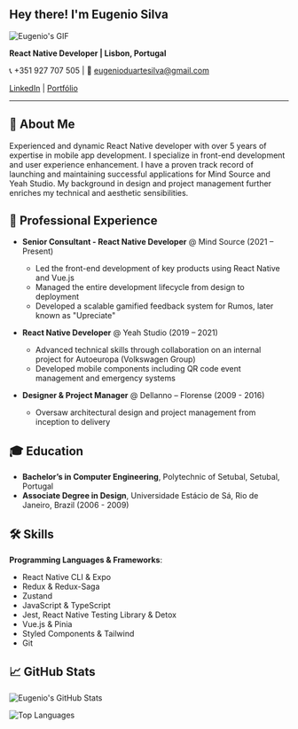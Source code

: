 ## Hey there! I'm Eugenio Silva

![Eugenio's GIF](https://i.giphy.com/QMHoU66sBXqqLqYvGO.webp)

**React Native Developer | Lisbon, Portugal**

📞 +351 927 707 505 | 📧 eugenioduartesilva@gmail.com  

[LinkedIn](https://www.linkedin.com/in/eugenioduartesilva) | [Portfólio](https://github.com/eugenioduarte/MyMeds)

---

## 👋 About Me

Experienced and dynamic React Native developer with over 5 years of expertise in mobile app development. 
I specialize in front-end development and user experience enhancement. 
I have a proven track record of launching and maintaining successful applications for Mind Source and Yeah Studio. 
My background in design and project management further enriches my technical and aesthetic sensibilities.

## 💼 Professional Experience

- **Senior Consultant - React Native Developer** @ Mind Source (2021 – Present)
  - Led the front-end development of key products using React Native and Vue.js
  - Managed the entire development lifecycle from design to deployment
  - Developed a scalable gamified feedback system for Rumos, later known as "Upreciate"
  
- **React Native Developer** @ Yeah Studio (2019 – 2021)
  - Advanced technical skills through collaboration on an internal project for Autoeuropa (Volkswagen Group)
  - Developed mobile components including QR code event management and emergency systems
  
- **Designer & Project Manager** @ Dellanno – Florense (2009 - 2016)
  - Oversaw architectural design and project management from inception to delivery

## 🎓 Education

- **Bachelor’s in Computer Engineering**, Polytechnic of Setubal, Setubal, Portugal
- **Associate Degree in Design**, Universidade Estácio de Sá, Rio de Janeiro, Brazil (2006 - 2009)

## 🛠️ Skills

**Programming Languages & Frameworks**:
- React Native CLI & Expo
- Redux & Redux-Saga
- Zustand
- JavaScript & TypeScript
- Jest, React Native Testing Library & Detox
- Vue.js & Pinia
- Styled Components & Tailwind
- Git

## 📈 GitHub Stats

![Eugenio's GitHub Stats](https://github-readme-stats.vercel.app/api?username=eugenioduarte&show_icons=true&theme=radical)

![Top Languages](https://github-readme-stats.vercel.app/api/top-langs/?username=eugenioduarte&layout=compact&theme=radical)


